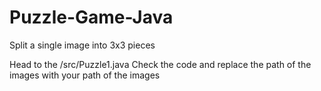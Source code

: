 # Puzzle-Game-Java

Split a single image into 3x3 pieces

Head to the /src/Puzzle1.java
Check the code and replace the path of the images with your path of the images
